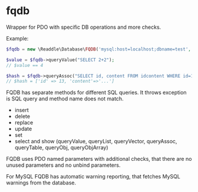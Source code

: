 fqdb
====

Wrapper for PDO with specific DB operations and more checks. 

Example: 

```php
$fqdb = new \Readdle\Database\FQDB('mysql:host=localhost;dbname=test', 'user', 'password');

$value = $fqdb->queryValue("SELECT 2+2");
// $value == 4

$hash = $fqdb->queryAssoc("SELECT id, content FROM idcontent WHERE id=13");
// $hash = ['id' => 13, 'content'=>'...'] 

```

FQDB has separate methods for different SQL queries. It throws exception is  SQL query and method name does not match.

- insert 
- delete 
- replace 
- update
- set 
- select and show (queryValue, queryList, queryVector, queryAssoc, queryTable, queryObj, queryObjArray) 


FQDB uses PDO named parameters with additional checks, that there are no unused parameters and no unbind parameters.

For MySQL FQDB has automatic warning reporting, that fetches MySQL warnings from the database. 

